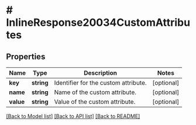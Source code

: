 # # InlineResponse20034CustomAttributes

## Properties

Name | Type | Description | Notes
------------ | ------------- | ------------- | -------------
**key** | **string** | Identifier for the custom attribute. | [optional] 
**name** | **string** | Name of the custom attribute. | [optional] 
**value** | **string** | Value of the custom attribute. | [optional] 

[[Back to Model list]](../../README.md#documentation-for-models) [[Back to API list]](../../README.md#documentation-for-api-endpoints) [[Back to README]](../../README.md)



